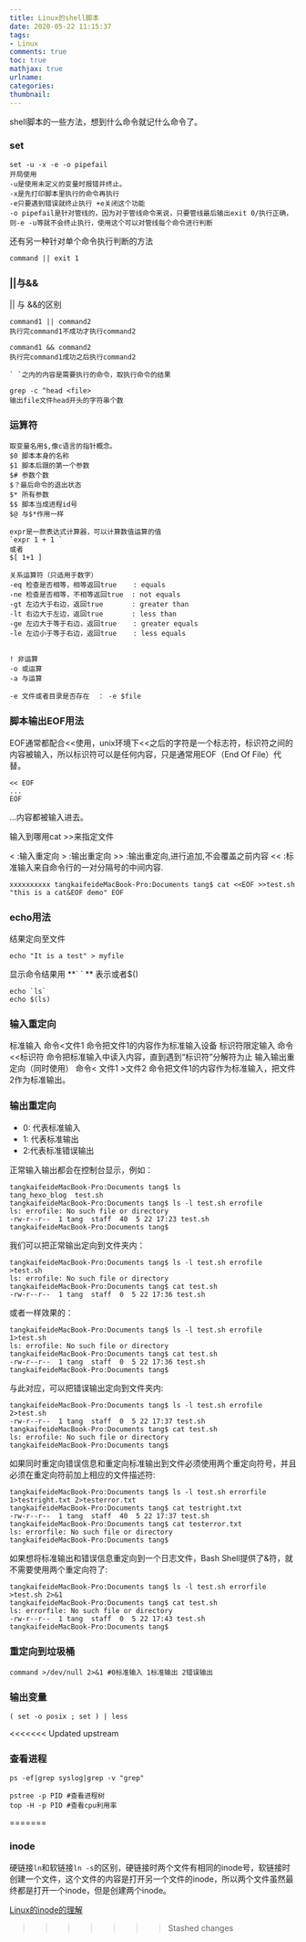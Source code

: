 ```yaml
---
title: Linux的shell脚本
date: 2020-05-22 11:15:37
tags: 
- Linux
comments: true
toc: true
mathjax: true
urlname:
categories:
thumbnail:
---
```


shell脚本的一些方法，想到什么命令就记什么命令了。

### set

```shell
set -u -x -e -o pipefail
开局使用
-u是使用未定义的变量时报错并终止。
-x是先打印脚本里执行的命令再执行
-e只要遇到错误就终止执行 +e关闭这个功能
-o pipefail是针对管线的，因为对于管线命令来说，只要管线最后输出exit 0/执行正确，则-e -u等就不会终止执行，使用这个可以对管线每个命令进行判断
```

还有另一种针对单个命令执行判断的方法

```shell
command || exit 1
```

### ||与&& 

|| 与 &&的区别

```shell
command1 || command2
执行完command1不成功才执行command2

command1 && command2 
执行完command1成功之后执行command2
```

```shel
` `之内的内容是需要执行的命令，取执行命令的结果
```

```shell
grep -c ^head <file>
输出file文件head开头的字符串个数
```

### 运算符

```shell
取变量名用$,像c语言的指针概念。
$0 脚本本身的名称
$1 脚本后跟的第一个参数
$# 参数个数
$？最后命令的退出状态
$* 所有参数
$$ 脚本当成进程id号
$@ 与$*作用一样
```

```shel
expr是一款表达式计算器，可以计算数值运算的值
`expr 1 + 1 `
或者
$[ 1+1 ]
```

```shell
关系运算符（只适用于数字）
-eq 检查是否相等，相等返回true    : equals
-ne 检查是否相等，不相等返回true  : not equals
-gt 左边大于右边，返回true       : greater than
-lt 右边大于左边，返回true       : less than
-ge 左边大于等于右边，返回true    : greater equals
-le 左边小于等于右边，返回true    : less equals


! 非运算
-o 或运算
-a 与运算

-e 文件或者目录是否存在  ： -e $file
```

### 脚本输出EOF用法

EOF通常都配合<<使用，unix环境下<<之后的字符是一个标志符，标识符之间的内容被输入，所以标识符可以是任何内容，只是通常用EOF（End Of File）代替。

```shell
<< EOF
...
EOF
```

...内容都被输入进去。

输入到哪用cat >>来指定文件

< :输入重定向
\> :输出重定向
\>> :输出重定向,进行追加,不会覆盖之前内容
<< :标准输入来自命令行的一对分隔号的中间内容.

```shell
xxxxxxxxxx tangkaifeideMacBook-Pro:Documents tang$ cat <<EOF >>test.sh "this is a cat&EOF demo" EOF
```

### echo用法

结果定向至文件

```shell
echo "It is a test" > myfile
```

显示命令结果用   **\`   \` ** 表示或者$()

```shell
echo `ls`
echo $(ls)
```

### 输入重定向

标准输入	命令<文件1	命令把文件1的内容作为标准输入设备
标识符限定输入	命令<<标识符	命令把标准输入中读入内容，直到遇到“标识符”分解符为止
输入输出重定向（同时使用）	命令< 文件1 >文件2	命令把文件1的内容作为标准输入，把文件2作为标准输出。

### 输出重定向

- 0: 代表标准输入
- 1: 代表标准输出
- 2:代表标准错误输出

正常输入输出都会在控制台显示，例如：

```shell
tangkaifeideMacBook-Pro:Documents tang$ ls
tang_hexo_blog	test.sh
tangkaifeideMacBook-Pro:Documents tang$ ls -l test.sh errofile
ls: errofile: No such file or directory
-rw-r--r--  1 tang  staff  40  5 22 17:23 test.sh
tangkaifeideMacBook-Pro:Documents tang$ 
```

我们可以把正常输出定向到文件夹内：

```shell
tangkaifeideMacBook-Pro:Documents tang$ ls -l test.sh errofile >test.sh 
ls: errofile: No such file or directory
tangkaifeideMacBook-Pro:Documents tang$ cat test.sh 
-rw-r--r--  1 tang  staff  0  5 22 17:36 test.sh
```

或者一样效果的：

```shell
tangkaifeideMacBook-Pro:Documents tang$ ls -l test.sh errofile 1>test.sh 
ls: errofile: No such file or directory
tangkaifeideMacBook-Pro:Documents tang$ cat test.sh 
-rw-r--r--  1 tang  staff  0  5 22 17:36 test.sh
tangkaifeideMacBook-Pro:Documents tang$ 
```

与此对应，可以把错误输出定向到文件夹内:

```shell
tangkaifeideMacBook-Pro:Documents tang$ ls -l test.sh errofile 2>test.sh 
-rw-r--r--  1 tang  staff  0  5 22 17:37 test.sh
tangkaifeideMacBook-Pro:Documents tang$ cat test.sh 
ls: errofile: No such file or directory
tangkaifeideMacBook-Pro:Documents tang$ 
```

如果同时重定向错误信息和重定向标准输出到文件必须使用两个重定向符号，并且必须在重定向符前加上相应的文件描述符:

```shell
tangkaifeideMacBook-Pro:Documents tang$ ls -l test.sh errorfile 1>testright.txt 2>testerror.txt 
tangkaifeideMacBook-Pro:Documents tang$ cat testright.txt 
-rw-r--r--  1 tang  staff  40  5 22 17:37 test.sh
tangkaifeideMacBook-Pro:Documents tang$ cat testerror.txt 
ls: errorfile: No such file or directory
tangkaifeideMacBook-Pro:Documents tang$ 
```

如果想将标准输出和错误信息重定向到一个日志文件，Bash Shell提供了&符，就不需要使用两个重定向符了:

```shell
tangkaifeideMacBook-Pro:Documents tang$ ls -l test.sh errorfile >test.sh 2>&1
tangkaifeideMacBook-Pro:Documents tang$ cat test.sh 
ls: errorfile: No such file or directory
-rw-r--r--  1 tang  staff  0  5 22 17:43 test.sh
tangkaifeideMacBook-Pro:Documents tang$ 
```

### 重定向到垃圾桶

```shell
command >/dev/null 2>&1 #0标准输入 1标准输出 2错误输出
```

### 输出变量

```( set -o posix ; set ) | less```

<<<<<<< Updated upstream
### 查看进程

```shell
ps -ef|grep syslog|grep -v "grep"

pstree -p PID #查看进程树
top -H -p PID #查看cpu利用率
```
=======
### inode

硬链接`ln`和软链接`ln -s`的区别，硬链接时两个文件有相同的inode号，软链接时创建一个文件，这个文件的内容是打开另一个文件的inode，所以两个文件虽然最终都是打开一个inode，但是创建两个inode。

[Linux的inode的理解](https://blog.csdn.net/xuz0917/article/details/79473562)


>>>>>>> Stashed changes



